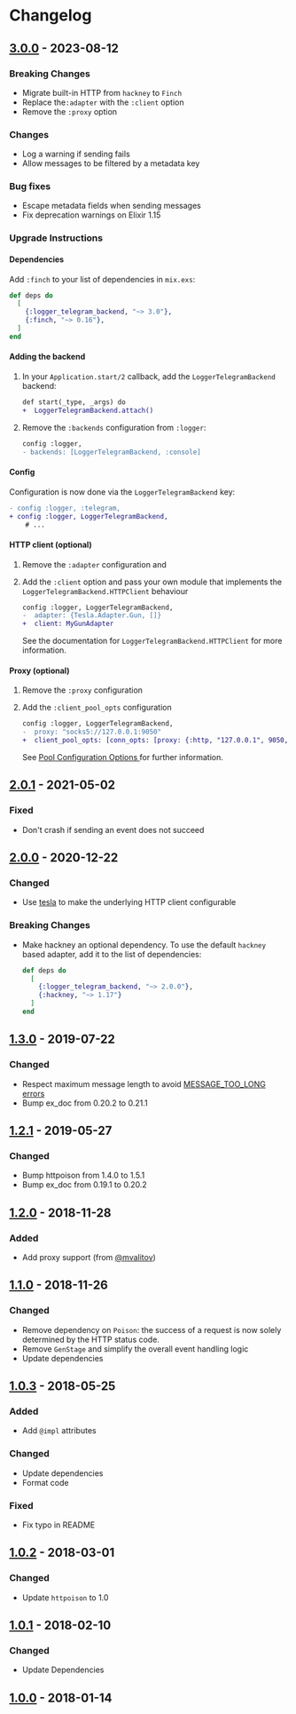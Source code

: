 # Changelog

## [3.0.0] - 2023-08-12

### Breaking Changes

- Migrate built-in HTTP from `hackney` to `Finch`
- Replace the`:adapter` with the `:client` option
- Remove the `:proxy` option

### Changes

- Log a warning if sending fails
- Allow messages to be filtered by a metadata key

### Bug fixes

- Escape metadata fields when sending messages
- Fix deprecation warnings on Elixir 1.15

### Upgrade Instructions

#### Dependencies

Add `:finch` to your list of dependencies in `mix.exs`:

```elixir
def deps do
  [
    {:logger_telegram_backend, "~> 3.0"},
    {:finch, "~> 0.16"},
  ]
end
```

#### Adding the backend

1. In your `Application.start/2` callback, add the `LoggerTelegramBackend` backend:

   ```diff
   def start(_type, _args) do
   +  LoggerTelegramBackend.attach()
   ```

2. Remove the `:backends` configuration from `:logger`:

   ```diff
   config :logger,
   - backends: [LoggerTelegramBackend, :console]
   ```

#### Config

Configuration is now done via the `LoggerTelegramBackend` key:

```diff
- config :logger, :telegram,
+ config :logger, LoggerTelegramBackend,
    # ...
```

#### HTTP client (optional)

1. Remove the `:adapter` configuration and
2. Add the `:client` option and pass your own module that implements the `LoggerTelegramBackend.HTTPClient` behaviour

   ```diff
   config :logger, LoggerTelegramBackend,
   -  adapter: {Tesla.Adapter.Gun, []}
   +  client: MyGunAdapter
   ```

   See the documentation for `LoggerTelegramBackend.HTTPClient` for more information.

#### Proxy (optional)

1. Remove the `:proxy` configuration
2. Add the `:client_pool_opts` configuration

   ```diff
   config :logger, LoggerTelegramBackend,
   -  proxy: "socks5://127.0.0.1:9050"
   +  client_pool_opts: [conn_opts: [proxy: {:http, "127.0.0.1", 9050, []}]]
   ```

   See [Pool Configuration Options ](https://hexdocs.pm/finch/Finch.html#start_link/1-pool-configuration-options) for further information.

## [2.0.1] - 2021-05-02

### Fixed

- Don't crash if sending an event does not succeed

## [2.0.0] - 2020-12-22

### Changed

- Use [tesla](https://github.com/teamon/tesla) to make the underlying HTTP client configurable

### Breaking Changes

- Make hackney an optional dependency. To use the default `hackney` based adapter, add it to the list of dependencies:

  ```elixir
  def deps do
    [
      {:logger_telegram_backend, "~> 2.0.0"},
      {:hackney, "~> 1.17"}
    ]
  end
  ```

## [1.3.0] - 2019-07-22

### Changed

- Respect maximum message length to avoid [MESSAGE_TOO_LONG errors](https://core.telegram.org/method/messages.sendMessage#return-errors)
- Bump ex_doc from 0.20.2 to 0.21.1

## [1.2.1] - 2019-05-27

### Changed

- Bump httpoison from 1.4.0 to 1.5.1
- Bump ex_doc from 0.19.1 to 0.20.2

## [1.2.0] - 2018-11-28

### Added

- Add proxy support (from [@mvalitov](https://github.com/mvalitov))

## [1.1.0] - 2018-11-26

### Changed

- Remove dependency on `Poison`: the success of a request is now solely determined by the HTTP status code.
- Remove `GenStage` and simplify the overall event handling logic
- Update dependencies

## [1.0.3] - 2018-05-25

### Added

- Add `@impl` attributes

### Changed

- Update dependencies
- Format code

### Fixed

- Fix typo in README

## [1.0.2] - 2018-03-01

### Changed

- Update `httpoison` to 1.0

## [1.0.1] - 2018-02-10

### Changed

- Update Dependencies

## [1.0.0] - 2018-01-14

[3.0.0]: https://github.com/adriankumpf/logger-telegram-backend/compare/v2.0.1...v3.0.0
[2.0.1]: https://github.com/adriankumpf/logger-telegram-backend/compare/v2.0.0...v2.0.1
[2.0.0]: https://github.com/adriankumpf/logger-telegram-backend/compare/v1.3.0...v2.0.0
[1.3.0]: https://github.com/adriankumpf/logger-telegram-backend/compare/v1.2.1...v1.3.0
[1.2.1]: https://github.com/adriankumpf/logger-telegram-backend/compare/v1.2.0...v1.2.1
[1.2.0]: https://github.com/adriankumpf/logger-telegram-backend/compare/v1.1.0...v1.2.0
[1.1.0]: https://github.com/adriankumpf/logger-telegram-backend/compare/v1.0.3...v1.1.0
[1.0.3]: https://github.com/adriankumpf/logger-telegram-backend/compare/v1.0.2...v1.0.3
[1.0.2]: https://github.com/adriankumpf/logger-telegram-backend/compare/v1.0.1...v1.0.2
[1.0.1]: https://github.com/adriankumpf/logger-telegram-backend/compare/v1.0.0...v1.0.1
[1.0.0]: https://github.com/adriankumpf/logger-telegram-backend/compare/v0.1.0...v1.0.0
